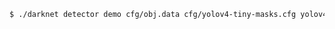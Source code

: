 





```bash
$ ./darknet detector demo cfg/obj.data cfg/yolov4-tiny-masks.cfg yolov4-tiny-obj_last.weights /dev/video0
```



